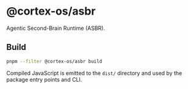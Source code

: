 # @cortex-os/asbr

Agentic Second-Brain Runtime (ASBR).

## Build

```bash
pnpm --filter @cortex-os/asbr build
```

Compiled JavaScript is emitted to the `dist/` directory and used by the package entry points and CLI.

